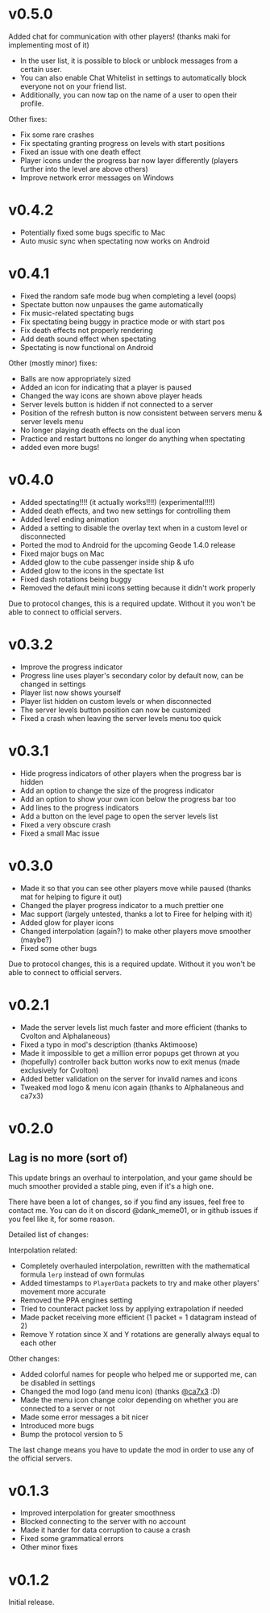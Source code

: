 # v0.5.0

Added <cj>chat</c> for communication with other players! (thanks maki for implementing most of it)

* In the user list, it is possible to block or unblock messages from a certain user.
* You can also enable <cg>Chat Whitelist</c> in settings to automatically <cr>block</c> everyone not on your friend list.
* Additionally, you can now tap on the name of a user to open their profile.

Other fixes:

* Fix some rare crashes
* Fix spectating granting progress on levels with start positions
* Fixed an issue with one death effect
* Player icons under the progress bar now layer differently (players further into the level are above others)
* Improve network error messages on Windows

# v0.4.2

* Potentially fixed some bugs specific to Mac
* Auto music sync when spectating now works on Android

# v0.4.1

* Fixed the random safe mode bug when completing a level (oops)
* Spectate button now unpauses the game automatically
* Fix music-related spectating bugs
* Fix spectating being buggy in practice mode or with start pos
* Fix death effects not properly rendering
* Add death sound effect when spectating
* Spectating is now functional on Android

Other (mostly minor) fixes:

* Balls are now appropriately sized
* Added an icon for indicating that a player is paused
* Changed the way icons are shown above player heads
* Server levels button is hidden if not connected to a server
* Position of the refresh button is now consistent between servers menu & server levels menu
* No longer playing death effects on the dual icon
* Practice and restart buttons no longer do anything when spectating
* added even more bugs!

# v0.4.0

* Added <cg>spectating</c>!!!! (it actually works!!!!) (experimental!!!!)
* Added <cy>death effects</c>, and two new settings for controlling them
* Added <cj>level ending animation</c>
* Added a setting to disable the overlay text when in a custom level or disconnected
* Ported the mod to <cg>Android</c> for the upcoming Geode 1.4.0 release
* Fixed major bugs on Mac
* Added glow to the cube passenger inside ship & ufo
* Added glow to the icons in the spectate list
* Fixed dash rotations being buggy
* Removed the default mini icons setting because it didn't work properly

Due to protocol changes, this is a required update. Without it you won't be able to connect to official servers.

# v0.3.2

* Improve the progress indicator
* Progress line uses player's secondary color by default now, can be changed in settings
* Player list now shows yourself
* Player list hidden on custom levels or when disconnected
* The server levels button position can now be customized
* Fixed a crash when leaving the server levels menu too quick

# v0.3.1

* Hide progress indicators of other players when the progress bar is hidden
* Add an option to change the size of the progress indicator
* Add an option to show your own icon below the progress bar too
* Add lines to the progress indicators
* Add a button on the level page to open the server levels list
* Fixed a very obscure crash
* Fixed a small Mac issue

# v0.3.0

* Made it so that you can see other players move while paused (thanks mat for helping to figure it out)
* Changed the player progress indicator to a much prettier one
* Mac support (largely untested, thanks a lot to Firee for helping with it)
* Added glow for player icons
* Changed interpolation (again?) to make other players move smoother (maybe?)
* Fixed some other bugs

Due to protocol changes, this is a required update. Without it you won't be able to connect to official servers.

# v0.2.1

* Made the server levels list much faster and more efficient (thanks to Cvolton and Alphalaneous)
* Fixed a typo in mod's description (thanks Aktimoose)
* Made it impossible to get a million error popups get thrown at you
* (hopefully) controller back button works now to exit menus (made exclusively for Cvolton)
* Added better validation on the server for invalid names and icons
* Tweaked mod logo & menu icon again (thanks to Alphalaneous and ca7x3)

# v0.2.0

## Lag is no more (sort of)

This update brings an overhaul to interpolation, and your game should be much smoother provided a stable ping, even if it's a high one.

There have been a lot of changes, so if you find any issues, feel free to contact me. You can do it on discord @dank_meme01, or in github issues if you feel like it, for some reason.

Detailed list of changes:

Interpolation related:

* Completely overhauled interpolation, rewritten with the mathematical formula `lerp` instead of own formulas
* Added timestamps to `PlayerData` packets to try and make other players' movement more accurate
* Removed the PPA engines setting
* Tried to counteract packet loss by applying extrapolation if needed
* Made packet receiving more efficient (1 packet = 1 datagram instead of 2)
* Remove Y rotation since X and Y rotations are generally always equal to each other

Other changes:

* Added colorful names for people who helped me or supported me, can be disabled in settings
* Changed the mod logo (and menu icon) (thanks [@ca7x3](https://twitter.com/ca7x3) :D)
* Made the menu icon change color depending on whether you are connected to a server or not
* Made some error messages a bit nicer
* Introduced more bugs
* Bump the protocol version to 5

The last change means you have to update the mod in order to use any of the official servers.

# v0.1.3

* Improved interpolation for greater smoothness
* Blocked connecting to the server with no account
* Made it harder for data corruption to cause a crash
* Fixed some grammatical errors
* Other minor fixes

# v0.1.2

Initial release.